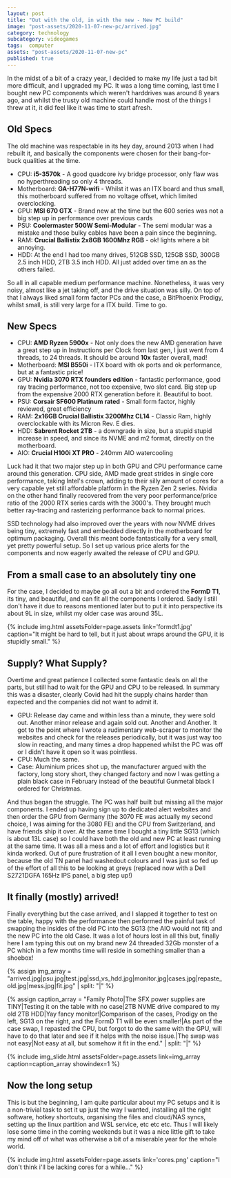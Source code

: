 ```yaml
---
layout: post
title: "Out with the old, in with the new - New PC build"
image: "post-assets/2020-11-07-new-pc/arrived.jpg"
category: technology
subcategory: videogames
tags:  computer
assets: "post-assets/2020-11-07-new-pc"
published: true
---
```

In the midst of a bit of a crazy year, I decided to make my life just a tad bit more difficult, and I upgraded my PC. It was a long time coming, last time I bought new PC components which weren't harddrives was around 8 years ago, and whilst the trusty old machine could handle most of the things I threw at it, it did feel like it was time to start afresh.

## Old Specs
The old machine was respectable in its hey day, around 2013 when I had rebuilt it, and basically the components were chosen for their bang-for-buck qualities at the time.
- CPU: __i5-3570k__ - A good quadcore ivy bridge processor, only flaw was no hyperthreading so only 4 threads.
- Motherboard: __GA-H77N-wifi__ - Whilst it was an ITX board and thus small, this motherboard suffered from no voltage offset, which limited overclocking.
- GPU: __MSI 670 GTX__ - Brand new at the time but the 600 series was not a big step up in performance over previous cards
- PSU: __Coolermaster 500W Semi-Modular__ - The semi modular was a mistake and those bulky cables have been a pain since the beginning.
- RAM: __Crucial Ballistix 2x8GB 1600Mhz RGB__ - ok! lights where a bit annoying.
- HDD: At the end I had too many drives, 512GB SSD, 125GB SSD, 300GB 2.5 inch HDD, 2TB 3.5 inch HDD. All just added over time an as the others failed.

So all in all capable medium performance machine. Nonetheless, it was very noisy, almost like a jet taking off, and the drive situation was silly. On top of that I always liked small form factor PCs and the case, a BitPhoenix Prodigy, whilst small, is still very large for a ITX build. Time to go.

## New Specs
- CPU: __AMD Ryzen 5900x__ - Not only does the new AMD generation have a great step up in Instructions per Clock from last gen, I just went from 4 threads, to 24 threads. It should be around __10x__ faster overall, mad!
- Motherboard: __MSI B550i__ - ITX board with ok ports and ok performance, but at a fantastic price!
- GPU: __Nvidia 3070 RTX founders edition__ - fantastic performance, good ray tracing performance, not too expensive, two slot card. Big step up from the expensive 2000 RTX generation before it. Beautiful to boot.
- PSU: __Corsair SF600 Platinum rated__ - Small form factor, highly reviewed, great efficiency
- RAM: __2x16GB Crucial Ballistix 3200Mhz CL14__ - Classic Ram, highly overclockable with its Micron Rev. E dies.
- HDD: __Sabrent Rocket 2TB__ - a downgrade in size, but a stupid stupid increase in speed, and since its NVME and m2 format, directly on the motherboard.
- AIO: __Crucial H100i XT PRO__ - 240mm AIO watercooling

Luck had it that two major step up in both GPU and CPU performance came around this generation. CPU side, AMD made great strides in single core performance, taking Intel's crown, adding to their silly amount of cores for a very capable yet still affordable platform in the Ryzen Zen 2 series. Nvidia on the other hand finally recovered from the very poor performance/price ratio of the 2000 RTX series cards with the 3000's. They brought much better ray-tracing and rasterizing performance back to normal prices.

SSD technology had also improved over the years with now NVME drives being tiny, extremely fast and embedded directly in the motherboard for optimum packaging. Overall this meant bode fantastically for a very small, yet pretty powerful setup. So I set up various price alerts for the components and now eagerly awaited the release of CPU and GPU.

## From a small case to an absolutely tiny one
For the case, I decided to maybe go all out a bit and ordered the __FormD T1__, its tiny, and beautiful, and can fit all the components I ordered. Sadly I still don't have it due to reasons mentioned later but to put it into perspective its about 9L in size, whilst my older case was around 35L.

{% include img.html assetsFolder=page.assets link='formdt1.jpg' caption="It might be hard to tell, but it just about wraps around the GPU, it is stupidly small." %}

## Supply? What Supply?
Overtime and great patience I collected some fantastic deals on all the parts, but still had to wait for the GPU and CPU to be released. In summary this was a disaster, clearly Covid had hit the supply chains harder than expected and the companies did not want to admit it.

- GPU: Release day came and within less than a minute, they were sold out. Another minor release and again sold out. Another and Another. It got to the point where I wrote a rudimentary web-scraper to monitor the websites and check for the releases periodically, but it was just way too slow in reacting, and many times a drop happened whilst the PC was off or I didn't have it open so it was pointless.
- CPU: Much the same.
- Case: Aluminium prices shot up, the manufacturer argued with the factory, long story short, they changed factory and now I was getting a plain black case in February instead of the beautiful Gunmetal black I ordered for Christmas.

And thus began the struggle. The PC was half built but missing all the major components. I ended up having sign up to dedicated alert websites and then order the GPU from Germany (the 3070 FE was actually my second choice, I was aiming for the 3080 FE) and the CPU from Switzerland, and have friends ship it over. At the same time I bought a tiny little SG13 (which is about 13L case) so I could have both the old and new PC at least running at the same time. It was all a mess and a lot of effort and logistics but it kinda worked. Out of pure frustration of it all I even bought a new monitor, because the old TN panel had washedout colours and I was just so fed up of the effort of all this to be looking at greys (replaced now with a Dell S2721DGFA 165Hz IPS panel, a big step up!)

## It finally (mostly) arrived!
Finally everything but the case arrived, and I slapped it together to test on the table, happy with the performance then performed the painful task of swapping the insides of the old PC into the SG13 (the AIO would not fit) and the new PC into the old Case. It was a lot of hours lost in all this but, finally here I am typing this out on my brand new 24 threaded 32Gb monster of a PC which in a few months time will reside in something smaller than a shoebox!

{% assign img_array = "arrived.jpg|psu.jpg|test.jpg|ssd_vs_hdd.jpg|monitor.jpg|cases.jpg|repaste_old.jpg|mess.jpg|fit.jpg" | split: "|" %}

{% assign caption_array = "Family Photo|The SFX power supplies are TINY|Testing it on the table with no case|2TB NVME drive compared to my old 2TB HDD|Yay fancy monitor!|Comparison of the cases, Prodigy on the left, SG13 on the right, and the FormD T1 will be even smaller!|As part of the case swap, I repasted the CPU, but forgot to do the same with the GPU, will have to do that later and see if it helps with the noise issue.|The swap was not easy|Not easy at all, but somehow it fit in the end." | split: "|" %}

{% include img_slide.html assetsFolder=page.assets link=img_array caption=caption_array showindex=1 %}

## Now the long setup
This is but the beginning, I am quite particular about my PC setups and it is a non-trivial task to set it up just the way I wanted, installing all the right software, hotkey shortcuts, organising the files and cloud/NAS syncs, setting up the linux partition and WSL service, etc etc etc. Thus I will likely lose some time in the coming weekends but it was a nice little gift to take my mind off of what was otherwise a bit of a miserable year for the whole world.

{% include img.html assetsFolder=page.assets link='cores.png' caption="I don't think i'll be lacking cores for a while..." %}
